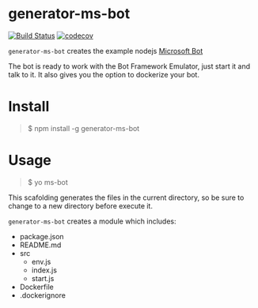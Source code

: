 # generator-ms-bot

[![Build Status](https://travis-ci.org/Paker30/generator-ms-bot.svg?branch=master)](https://travis-ci.org/Paker30/generator-ms-bot)
[![codecov](https://codecov.io/gh/Paker30/generator-ms-bot/branch/master/graph/badge.svg)](https://codecov.io/gh/Paker30/generator-ms-bot)

`generator-ms-bot` creates the example nodejs [Microsoft Bot](https://docs.microsoft.com/en-us/azure/bot-service/nodejs/bot-builder-nodejs-quickstart)

The bot is ready to work with the Bot Framework Emulator, just start it and talk to it.
It also gives you the option to dockerize your bot.

# Install
>$ npm install -g generator-ms-bot

# Usage
>$ yo ms-bot

This scafolding generates the files in the current directory, so be sure to change to a new directory before execute it.

`generator-ms-bot` creates a module which includes:
* package.json
* README.md
* src
    * env.js
    * index.js
    * start.js
* Dockerfile
* .dockerignore
